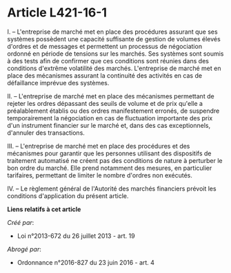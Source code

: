 # Article L421-16-1

I. – L'entreprise de marché met en place des procédures assurant que ses systèmes possèdent une capacité suffisante de
gestion de volumes élevés d'ordres et de messages et permettent un processus de négociation ordonné en période de tensions
sur les marchés. Ses systèmes sont soumis à des tests afin de confirmer que ces conditions sont réunies dans des conditions
d'extrême volatilité des marchés. L'entreprise de marché met en place des mécanismes assurant la continuité des activités en
cas de défaillance imprévue des systèmes.

II. – L'entreprise de marché met en place des mécanismes permettant de rejeter les ordres dépassant des seuils de volume et
de prix qu'elle a préalablement établis ou des ordres manifestement erronés, de suspendre temporairement la négociation en
cas de fluctuation importante des prix d'un instrument financier sur le marché et, dans des cas exceptionnels, d'annuler des
transactions.

III. – L'entreprise de marché met en place des procédures et des mécanismes pour garantir que les personnes utilisant des
dispositifs de traitement automatisé ne créent pas des conditions de nature à perturber le bon ordre du marché. Elle prend
notamment des mesures, en particulier tarifaires, permettant de limiter le nombre d'ordres non exécutés.

IV. – Le règlement général de l'Autorité des marchés financiers prévoit les conditions d'application du présent article.

**Liens relatifs à cet article**

_Créé par_:

  - Loi n°2013-672 du 26 juillet 2013 - art. 19

_Abrogé par_:

  - Ordonnance n°2016-827 du 23 juin 2016 - art. 4
